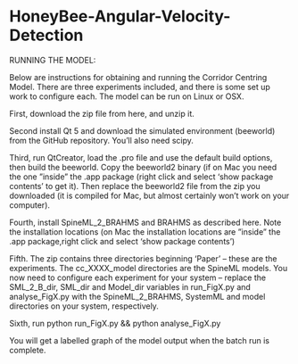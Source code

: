 # HoneyBee-Angular-Velocity-Detection

RUNNING THE MODEL:

Below are instructions for obtaining and running the Corridor Centring Model. There are three experiments included, and there is some set up work to configure each. The model can be run on Linux or OSX.

First, download the zip file from here, and unzip it.

Second install Qt 5 and download the simulated environment (beeworld) from the GitHub repository. You’ll also need scipy.

Third, run QtCreator, load the .pro file and use the default build options, then build the beeworld. Copy the beeworld2 binary (if on Mac you need the one ”inside” the .app package (right click and select ‘show package contents’ to get it). Then replace the beeworld2 file from the zip you downloaded (it is compiled for Mac, but almost certainly won’t work on your computer).

Fourth, install SpineML_2_BRAHMS and BRAHMS as described here. Note the installation locations (on Mac the installation locations are ”inside” the .app package,right click and select ‘show package contents’)

Fifth. The zip contains three directories beginning ‘Paper’ – these are the experiments. The cc_XXXX_model directories are the SpineML models. You now need to configure each experiment for your system – replace the SML_2_B_dir, SML_dir and Model_dir variables in run_FigX.py and analyse_FigX.py with the SpineML_2_BRAHMS, SystemML and model directories on your system, respectively.

Sixth, run
python run_FigX.py && python analyse_FigX.py

You will get a labelled graph of the model output when the batch run is complete.
